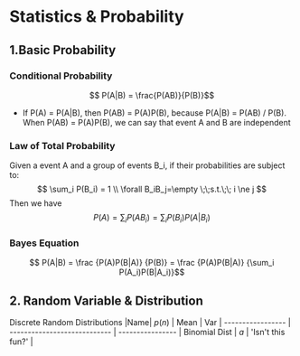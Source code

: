 <script type="text/javascript" src="https://cdn.mathjax.org/mathjax/latest/MathJax.js?config=TeX-AMS_HTML"></script>

# Statistics & Probability
## 1.Basic Probability

### Conditional Probability
$$ P(A|B) = \frac{P(AB)}{P(B)}$$

- If P(A) = P(A|B), then P(AB) = P(A)P(B), because P(A|B) = P(AB) / P(B). When P(AB) = P(A)P(B), we can say that event A and B are independent

### Law of Total Probability
Given a event A and a group of events B_i, if their probabilities are subject to:
$$	\sum_i P(B_i) = 1 \\ \forall B_iB_j=\empty \;\;s.t.\;\; i \ne j $$ 
Then we have 
$$ P(A) = \sum_i P(AB_i) = \sum_iP(B_i)P(A|B_i)$$

### Bayes Equation
$$ P(A|B) = \frac {P(A)P(B|A)} {P(B)} = \frac {P(A)P(B|A)} {\sum_i P(A_i)P(B|A_i)}$$

## 2. Random Variable & Distribution
Discrete Random Distributions
|Name| $p(n)$ | Mean | Var | 
----------------- | ---------------------------- | ----------------
| Binomial Dist | $a$ | 'Isn't this fun?' | 

<!--stackedit_data:
eyJoaXN0b3J5IjpbMTM3ODQyNDc5MiwyMDYyMjkzMDY5LDMyNz
k1Mjg3NSwtMTQxMjM0NjI5NCwtMTY2MzU3MTk5NCwyNDczODI2
NTcsLTQ2MDE5OTA0MiwxNzcwNTkzMDUsLTEzMzUzMDA5ODRdfQ
==
-->